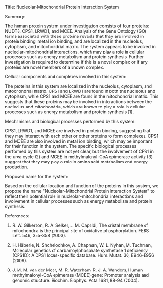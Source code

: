 Title: Nucleolar-Mitochondrial Protein Interaction System

Summary:

The human protein system under investigation consists of four proteins: NUDT8, CPS1, LRWD1, and MCEE. Analysis of the Gene Ontology (GO) terms associated with these proteins reveals that they are involved in protein binding, metal ion binding, and are localized in the nucleolus, cytoplasm, and mitochondrial matrix. The system appears to be involved in nucleolar-mitochondrial interactions, which may play a role in cellular processes such as energy metabolism and protein synthesis. Further investigation is required to determine if this is a novel complex or if any proteins are novel members of a known complex.

Cellular components and complexes involved in this system:

The proteins in this system are localized in the nucleolus, cytoplasm, and mitochondrial matrix. CPS1 and LRWD1 are found in both the nucleolus and cytoplasm, while CPS1 and MCEE are found in the mitochondrial matrix. This suggests that these proteins may be involved in interactions between the nucleolus and mitochondria, which are known to play a role in cellular processes such as energy metabolism and protein synthesis (1).

Mechanisms and biological processes performed by this system:

CPS1, LRWD1, and MCEE are involved in protein binding, suggesting that they may interact with each other or other proteins to form complexes. CPS1 and MCEE are also involved in metal ion binding, which may be important for their function in the system. The specific biological processes performed by this system are not yet clear, but the involvement of CPS1 in the urea cycle (2) and MCEE in methylmalonyl-CoA epimerase activity (3) suggest that they may play a role in amino acid metabolism and energy production.

Proposed name for the system:

Based on the cellular location and function of the proteins in this system, we propose the name "Nucleolar-Mitochondrial Protein Interaction System" to reflect their potential role in nucleolar-mitochondrial interactions and involvement in cellular processes such as energy metabolism and protein synthesis.

References:

1. R. W. Gilkerson, R. A. Selker, J. M. Capaldi, The cristal membrane of mitochondria is the principal site of oxidative phosphorylation. FEBS Lett. 546, 355-358 (2003).

2. H. Häberle, N. Shchelochkov, A. Chapman, W. L. Nyhan, M. Tuchman, Molecular genetics of carbamoylphosphate synthetase 1 deficiency (CPS1D): A CPS1 locus-specific database. Hum. Mutat. 30, E946-E956 (2009).

3. J. M. M. van der Meer, M. R. Waterham, R. J. A. Wanders, Human methylmalonyl-CoA epimerase (MCEE) gene: Promoter analysis and genomic structure. Biochim. Biophys. Acta 1681, 88-94 (2004).